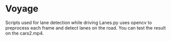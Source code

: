 # Voyage
Scripts used for lane detection while driving
Lanes.py uses opencv to preprocess each frame and detect lanes on the road. You can test the result on the cars2.mp4.
